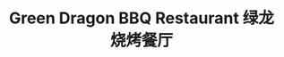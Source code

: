 ---
layout: place
title: "Green Dragon BBQ Restaurant 绿龙 烧烤餐厅"
permalink: /new-jersey/new-milford/green-dragon-bbq-restaurant.html
stateAbbr: NJ
stateName: New Jersey
cityName: New Milford
seo:
  name: "Green Dragon BBQ Restaurant 绿龙 烧烤餐厅"
  type: Restaurant
  links: null
description: "Looking for sushi in New Milford, New Jersey? Check out Green Dragon BBQ Restaurant 绿龙 烧烤餐厅 for a delightful Japanese dining experience. Enjoy a variety of s..."
place_id: ChIJh45XWQDxwokRnKZPEH2UCPI
photos:
  - name: >-
      places/ChIJh45XWQDxwokRnKZPEH2UCPI/photos/AeeoHcITqI4HzQhEDmF4UQzM09AkOLUV_nIuwd6cWVMH6Fz7p8WL1AqphEmXuHtiQ31HJoKK6Wui7LAMyOFG1Fs6Z3Fy9rL3lmJlaNHotiwefPWx7ZTccr-hl_2lFbgCTccdrVcPFOA1GKttTMllygH4jchJydYIeHVIuaRB-TCmoQEUaNYYvlC8KRIQWPc93PFglHWTq2k5xT0jI0AWhwwo8lj0XlguUQxErnqhH4qiThVXUOr3u7_Pr5ZC6ZHZgJetiboyLwlTapG7INxmndoqtWSAMIFJ5nBD799qR3NsmMy_mQ
    widthPx: 3024
    heightPx: 4032
    authorAttributions:
      - displayName: Green Dragon BBQ Restaurant 绿龙 烧烤餐厅
        uri: https://maps.google.com/maps/contrib/117863312078754505335
        photoUri: >-
          https://lh3.googleusercontent.com/a-/ALV-UjVviWyVG6sPK3FwkQlBFi853xHfnGX30zsWHKqMn72HOvECvAU=s100-p-k-no-mo
    flagContentUri: >-
      https://www.google.com/local/imagery/report/?cb_client=maps_api_places.places_api&image_key=!1e10!2sAF1QipPqT8YcIOj5y_9mJSMug7zLSf9_aEeZpkZ_Jiq0&hl=en-US
    googleMapsUri: >-
      https://www.google.com/maps/place//data=!3m4!1e2!3m2!1sAF1QipPqT8YcIOj5y_9mJSMug7zLSf9_aEeZpkZ_Jiq0!2e10!4m2!3m1!1s0x89c2f10059578e87:0xf208947d104fa69c
  - name: >-
      places/ChIJh45XWQDxwokRnKZPEH2UCPI/photos/AeeoHcLNfj3LaxjoRL9kcCnavtvIqlNMO7A_MVz1ES_paxVTEZFIWNTtcFonxPw81-AvsrQnudLNSqWaQfF-RGkuMZMPALXmFrvEMqsqDJV0cWebACX7f_gui3zB5-bAWR6S2BR484vGm-rvAv6O_LGtGDQUJp5ph-9gjhMfuboheuRgKGIyxJBcsoQzD0419CFjxC75OqnNqLfsqQz90Wer7px6vtfHcd_qk_VOkxALWtjigEGLHoo1I2N0rwARU-LEuqYQY9PdQFOEl5tOYhY2eEDdJl_8sDikePYgL6P-j7hSMg
    widthPx: 1170
    heightPx: 1146
    authorAttributions:
      - displayName: Green Dragon BBQ Restaurant 绿龙 烧烤餐厅
        uri: https://maps.google.com/maps/contrib/117863312078754505335
        photoUri: >-
          https://lh3.googleusercontent.com/a-/ALV-UjVviWyVG6sPK3FwkQlBFi853xHfnGX30zsWHKqMn72HOvECvAU=s100-p-k-no-mo
    flagContentUri: >-
      https://www.google.com/local/imagery/report/?cb_client=maps_api_places.places_api&image_key=!1e10!2sAF1QipPY-Y9YMb_SmJ3Q-Hduq67xwf9ROG-ZMt9kLmfz&hl=en-US
    googleMapsUri: >-
      https://www.google.com/maps/place//data=!3m4!1e2!3m2!1sAF1QipPY-Y9YMb_SmJ3Q-Hduq67xwf9ROG-ZMt9kLmfz!2e10!4m2!3m1!1s0x89c2f10059578e87:0xf208947d104fa69c
  - name: >-
      places/ChIJh45XWQDxwokRnKZPEH2UCPI/photos/AeeoHcKU2_LrxrJgpfLGZH7OffUHjrR2-yYlNcOHSSRgryw2KEbaISqBhRWdUqLWwGRbFzTGbA4Bk3mjtrJ_H71DDDsfePiAvkBhzaSarM8I0dWoIa0-6R8zZcirRPSlRDP0KNh-EQx5sS1c3FPgXdy8fmPzfyanj7-lirjYoG6Nd03azs4UlAM_o2ni6QmNIPa8K9lw-Q6lFV8Jx_sv5wXQX43_5oHuu1SXets2FubVKQXw-Sgn20O-V4fKhD5Uy1c8o4enJ5PIY_E76TeZlaD24r73v6YXIon56ocnIJT-RZMnVg
    widthPx: 1147
    heightPx: 1162
    authorAttributions:
      - displayName: Green Dragon BBQ Restaurant 绿龙 烧烤餐厅
        uri: https://maps.google.com/maps/contrib/117863312078754505335
        photoUri: >-
          https://lh3.googleusercontent.com/a-/ALV-UjVviWyVG6sPK3FwkQlBFi853xHfnGX30zsWHKqMn72HOvECvAU=s100-p-k-no-mo
    flagContentUri: >-
      https://www.google.com/local/imagery/report/?cb_client=maps_api_places.places_api&image_key=!1e10!2sAF1QipND3Bbm763zL37MUhmv1Y0yJ09qe2WQcM5dgMCl&hl=en-US
    googleMapsUri: >-
      https://www.google.com/maps/place//data=!3m4!1e2!3m2!1sAF1QipND3Bbm763zL37MUhmv1Y0yJ09qe2WQcM5dgMCl!2e10!4m2!3m1!1s0x89c2f10059578e87:0xf208947d104fa69c
  - name: >-
      places/ChIJh45XWQDxwokRnKZPEH2UCPI/photos/AeeoHcK8nNoqb4TVEckVSyPqmGy4hmz7dul70seTC7jefI-Vvm0t0_4BXQYrulUo7sdpvkAOlXCeuQSa7jJytY6MIrv4gquEnuOtoAE_C-96vcDHiTHOjEmU51C1UKRG1yFZ2YQvCA9Bhwz9m-8r3a1VnGymxWCBuJ4B_X8_kHMIbOnAVWZEJFtyaTcUSP1NGLcHLf6q_3BHmOFh7D4U8ZxmJIiml4iQ2RreSz3mBzlLlP7XAAAK4b3EKmqo8lJsAeT3t6io9E5nqwTtAuqzwd49qCcpnyJh7EFA63XzYt7ydyRsWgbzGMu7ULMKJLXCOSTp4x2p5PYqhTSTd-Rs2zIVHrCDrHQs-ivtlTXF-R0RmnENcS0uGU30HG-MfywHUK_9DejmX34ysvHXZ4Ppact0VyrJqrA8o_AOnZ1tZxXoFm5q5Ps
    widthPx: 4800
    heightPx: 3600
    authorAttributions:
      - displayName: 'Y'
        uri: https://maps.google.com/maps/contrib/104379690906552027766
        photoUri: >-
          https://lh3.googleusercontent.com/a/ACg8ocK8M4DdW_WT_3XPAVSHlI0-6qgwgDATDRJhNT5gPq9zbO0muQ=s100-p-k-no-mo
    flagContentUri: >-
      https://www.google.com/local/imagery/report/?cb_client=maps_api_places.places_api&image_key=!1e10!2sCIHM0ogKEICAgMDI883TqQE&hl=en-US
    googleMapsUri: >-
      https://www.google.com/maps/place//data=!3m4!1e2!3m2!1sCIHM0ogKEICAgMDI883TqQE!2e10!4m2!3m1!1s0x89c2f10059578e87:0xf208947d104fa69c
  - name: >-
      places/ChIJh45XWQDxwokRnKZPEH2UCPI/photos/AeeoHcKG_TwAZsl4l8vEWJEk92e6ddADp_EgrVwBYCFphx2ZoqhvSkCqPkAL-59Mpms0XoWyRRqenEEUxvvXo8spte9iroHYxJT4n-fmtAVsuX_y4L1YGS14IXoWchK2yYVV2lYJtlOiOvCneD7NGOALV_YLZhmZ23avLyjps1xC2YgEWkIKEX7oJdlEd7dB-pLVO_0Gdq9G5LJv7rf9iNqUps6dHPH0R5wLycQ3RxRtFY0mWFHnrUPkmbGN2PTKVvXgi07iSxKe_zpfWtQGPfZ90CcTX0IQdlJc_W5_egkUm5J2Hg
    widthPx: 3024
    heightPx: 4032
    authorAttributions:
      - displayName: Green Dragon BBQ Restaurant 绿龙 烧烤餐厅
        uri: https://maps.google.com/maps/contrib/117863312078754505335
        photoUri: >-
          https://lh3.googleusercontent.com/a-/ALV-UjVviWyVG6sPK3FwkQlBFi853xHfnGX30zsWHKqMn72HOvECvAU=s100-p-k-no-mo
    flagContentUri: >-
      https://www.google.com/local/imagery/report/?cb_client=maps_api_places.places_api&image_key=!1e10!2sAF1QipOYf9hPB0lteA1aTGek4j8hlT-F-Xyv3S1oqLYL&hl=en-US
    googleMapsUri: >-
      https://www.google.com/maps/place//data=!3m4!1e2!3m2!1sAF1QipOYf9hPB0lteA1aTGek4j8hlT-F-Xyv3S1oqLYL!2e10!4m2!3m1!1s0x89c2f10059578e87:0xf208947d104fa69c
  - name: >-
      places/ChIJh45XWQDxwokRnKZPEH2UCPI/photos/AeeoHcJAEgzxk6z48sMBdqNZPLnkAHw_TGOz3Efqw3DnroL3xf3SbWXNAOnUbvqOqvyKAq65K_nNJy8PLDyXUtcARtiljJNi49JUTcU-NK3Ym3FjZJgeFa2t8oCiP73BXZiji0Qc3Y0UjR_oM0d1_nZ-PmAtDHgLFgX1Ak2JC-VVDp7DXmHPyvoPHmR_guvRX-05Lnyo-CLyDTMCMbMxna77H9jlCyP4Zi6gp_uHXxSs7XcysIe_uRkhrITbulZm-AFjs1n4rPl0JMk-a2qk3O27yZKJhoGhvgm8DxxbU7H7oJZNuA
    widthPx: 1681
    heightPx: 1259
    authorAttributions:
      - displayName: Green Dragon BBQ Restaurant 绿龙 烧烤餐厅
        uri: https://maps.google.com/maps/contrib/117863312078754505335
        photoUri: >-
          https://lh3.googleusercontent.com/a-/ALV-UjVviWyVG6sPK3FwkQlBFi853xHfnGX30zsWHKqMn72HOvECvAU=s100-p-k-no-mo
    flagContentUri: >-
      https://www.google.com/local/imagery/report/?cb_client=maps_api_places.places_api&image_key=!1e10!2sAF1QipNnAx2n-L1bfmfgk-hX22ToGSscnlSPmtW6OW4X&hl=en-US
    googleMapsUri: >-
      https://www.google.com/maps/place//data=!3m4!1e2!3m2!1sAF1QipNnAx2n-L1bfmfgk-hX22ToGSscnlSPmtW6OW4X!2e10!4m2!3m1!1s0x89c2f10059578e87:0xf208947d104fa69c
  - name: >-
      places/ChIJh45XWQDxwokRnKZPEH2UCPI/photos/AeeoHcLXKcuzZmGuYXRX2_rbvNw_g5omoblZSFflLwevsU3tsFMGiiaAY3wygR9O4FsEvPXeJk4rs3CuobXp-RyVkFGpXioBC-R3C1myzTBBz6uig5JBDt6eJWP1gmBL9fvXTjKRYpxHpjlylv9YS1ErBnJPhix-QRxYOHajj2sUxAuJhePyeSJqSfQ-ATn6PhMZQyB-lFEXM9tK8cl6DZKTL_AzrR7Mca0qk8gU636omWH0zfPZtGSc9ale4XWJxmP0XiLK5OhaZUvuuGRQ-SuKTMIW1VqcOdysT_qtbVcOWTKTYRW_5AovtLDjvBrQkjW9RrDYWBMJMiloRn921Qn--YkXnOFVQIBH8U8Ptn0HqBRX_-1JIDu78uIvbT1HOF5mqJWp-eGJUO1e75wUBpWHwlX1DDCx7unodeh8zsmBQlmGLBc
    widthPx: 4032
    heightPx: 3024
    authorAttributions:
      - displayName: Teddybear “Teddybear” F
        uri: https://maps.google.com/maps/contrib/107197653497146903248
        photoUri: >-
          https://lh3.googleusercontent.com/a/ACg8ocJNoqefqCqAMc6s3-YfYfRcYqCrv9NEoPMSo9hlnpKAb6_9wtU=s100-p-k-no-mo
    flagContentUri: >-
      https://www.google.com/local/imagery/report/?cb_client=maps_api_places.places_api&image_key=!1e10!2sCIHM0ogKEICAgICf77PuyQE&hl=en-US
    googleMapsUri: >-
      https://www.google.com/maps/place//data=!3m4!1e2!3m2!1sCIHM0ogKEICAgICf77PuyQE!2e10!4m2!3m1!1s0x89c2f10059578e87:0xf208947d104fa69c
  - name: >-
      places/ChIJh45XWQDxwokRnKZPEH2UCPI/photos/AeeoHcJ9Gb1ol3e7vJEF3215wCD9YPSrD76al0s3-0iGoHu4z5K8EyWqyCAe56EaObYOBNjZIC50EUiqEYe5-EuKjZ78jDyxEkCsH47mCYb3n-QV2wOoZO9LJ90onEGsS7Ce-vzcM83NjymEWszHZ0sQum5WuKjKEedLqK7oYbz8NkLwmbOyOHobP9XV74T_6XKB3p30qKHQr5DfZSCzeHlB5Jo2qtreBpFKf-tGONwG5zFVT_M0R7Jx_GVgfiLSWvR3zjUzoJ8ABCWNrEYQmFn9rE5g8O4mwAqNNdQDLeEu4al2JrMupwAwhM6z56yPqWWsMjR47zcG2T9u-ZpyvTkjlSejHVvjqXLMLoI4V74SAKwA3HYihTJnfmuDVgPkKb3EcybMThBCauOEj4cofmMf9HfU7b2y8s1Li1chhxYxoXM
    widthPx: 2928
    heightPx: 2667
    authorAttributions:
      - displayName: A V (globetrotter)
        uri: https://maps.google.com/maps/contrib/100217182305350818094
        photoUri: >-
          https://lh3.googleusercontent.com/a-/ALV-UjW3qB52Uk8ikjes2HqkOfOSk2h8mHRPEt-5FWWR6yeeeZzP82mf=s100-p-k-no-mo
    flagContentUri: >-
      https://www.google.com/local/imagery/report/?cb_client=maps_api_places.places_api&image_key=!1e10!2sCIHM0ogKEICAgICnn4_bRw&hl=en-US
    googleMapsUri: >-
      https://www.google.com/maps/place//data=!3m4!1e2!3m2!1sCIHM0ogKEICAgICnn4_bRw!2e10!4m2!3m1!1s0x89c2f10059578e87:0xf208947d104fa69c
  - name: >-
      places/ChIJh45XWQDxwokRnKZPEH2UCPI/photos/AeeoHcJVqx08ZuzSl3d0BjA9p3dQPVaUQkrzEvj246M6AUrfINKVgR7TWgkDZ9tcX3km4xvboenJaw7KBzGRyaDN5Pal76DPUns3vsd6CNfVpJamJbZKwYJodlBhm6-AImlcbda9isNVaccqfT1WZYlGXFUL8YPA7uGMpP0oPqy1tSbdeB9N5DFmzf_SZp4bma73vAzacUXAxPLNr4ma8IQ1olrSadBzl6up7_QEe5NaOG51wsoUKI389MkIg_pKOCLod87W_KlhvJY7AgwTZZx4Eme2v8i9uFvXeQs3FH7ZDQWgp_DTvIfkwCCc37w8pxFwl9YxsB1TFG3yA5oqjXNLAWSkn_b_GoV0U4jJOXhIWpLHzWS0bpgPH5dfts0Fduf0FMRo1cI6tPS2QKCZU57fYVagVi-IYnXpnjkncjWt9eBTeA
    widthPx: 4624
    heightPx: 3468
    authorAttributions:
      - displayName: Rorpin Dong
        uri: https://maps.google.com/maps/contrib/100229417350876383227
        photoUri: >-
          https://lh3.googleusercontent.com/a/ACg8ocL5QnusCW9aOR-2eS77G8mkM445HkO5rSu9rsB02uSfI_Le8wUx=s100-p-k-no-mo
    flagContentUri: >-
      https://www.google.com/local/imagery/report/?cb_client=maps_api_places.places_api&image_key=!1e10!2sCIHM0ogKEICAgICXlo6BTg&hl=en-US
    googleMapsUri: >-
      https://www.google.com/maps/place//data=!3m4!1e2!3m2!1sCIHM0ogKEICAgICXlo6BTg!2e10!4m2!3m1!1s0x89c2f10059578e87:0xf208947d104fa69c
  - name: >-
      places/ChIJh45XWQDxwokRnKZPEH2UCPI/photos/AeeoHcJY_Z8evN3vSD0a6l8b-G6EkxvRontFainDE4i0qCmasyuO6XoLE643_adKGligoZFJK-2goypVen4a9tVXVf1pWXcgDHIDM7KXz9p5XBhg082F0fRS1YaNj-JYc6pVb9a9Z1b4IgzZMOBD4RPZLjmACZE7uzR0Vkb3cW55FcFtO3GYFmSJ16OPggj83JSOAH7RMCCHXSE6GYN11IWuNp0P02s0Jp4tob4_gg1HCXuZEg-hCk2HvV250brNbOmoUOv1LFlugYE8TG7dHmcwCxnL1WiASzggtm08s2N136fiZjhs_bu_WGH3QFTQiXatvjCc7A08MuG4Dhg1MsJWLZsP9ON5FsOyvOVGxyh_THVdPEy8tabKRCqBkS197frIWyWI3ixAVZZfm1SuLiqzEhaXATnwfz_rPKpZNRwBVjLvuQ
    widthPx: 4032
    heightPx: 3024
    authorAttributions:
      - displayName: Serena Aranas
        uri: https://maps.google.com/maps/contrib/103107539184564134370
        photoUri: >-
          https://lh3.googleusercontent.com/a-/ALV-UjW_M-NSBQq40K3OxZD06lqD-B_CnQRaGX9K6Mtim1ZSOmoN-87u=s100-p-k-no-mo
    flagContentUri: >-
      https://www.google.com/local/imagery/report/?cb_client=maps_api_places.places_api&image_key=!1e10!2sCIHM0ogKEICAgIDTnYCtTg&hl=en-US
    googleMapsUri: >-
      https://www.google.com/maps/place//data=!3m4!1e2!3m2!1sCIHM0ogKEICAgIDTnYCtTg!2e10!4m2!3m1!1s0x89c2f10059578e87:0xf208947d104fa69c
address: 1041 River Rd, New Milford, NJ 07646, USA
street: 1041 River Rd
city: New Milford
state: NJ
zip: '07646'
country: USA
neighborhood: null
latitude: '40.919843'
longitude: '-74.026303'
accessibility_options:
  wheelchairAccessibleParking: true
  wheelchairAccessibleEntrance: true
  wheelchairAccessibleRestroom: true
business_status: OPERATIONAL
name: Green Dragon BBQ Restaurant 绿龙 烧烤餐厅
google_maps_links:
  directionsUri: >-
    https://www.google.com/maps/dir//''/data=!4m7!4m6!1m1!4e2!1m2!1m1!1s0x89c2f10059578e87:0xf208947d104fa69c!3e0
  placeUri: https://maps.google.com/?cid=17440352821857724060
  writeAReviewUri: >-
    https://www.google.com/maps/place//data=!4m3!3m2!1s0x89c2f10059578e87:0xf208947d104fa69c!12e1
  reviewsUri: >-
    https://www.google.com/maps/place//data=!4m4!3m3!1s0x89c2f10059578e87:0xf208947d104fa69c!9m1!1b1
  photosUri: >-
    https://www.google.com/maps/place//data=!4m3!3m2!1s0x89c2f10059578e87:0xf208947d104fa69c!10e5
primary_type: Chinese Restaurant
opening_hours:
  regular: null
  current: null
secondary_opening_hours:
  regular:
    weekdayDescriptions: null
    type: null
  current:
    weekdayDescriptions: null
    type: null
phone: null
price_level: null
price_range: null
rating: null
rating_count: 0
website: null
reviews: null
parking_options: null
payment_options: null
allow_dogs: null
curbside_pickup: null
delivery: null
dine_in: null
good_for_children: null
good_for_groups: null
good_for_sports: null
live_music: null
menu_for_children: null
outdoor_seating: null
reservable: null
restroom: null
serves_beer: null
serves_breakfast: null
serves_brunch: null
serves_cocktails: null
serves_coffee: null
serves_dinner: null
serves_dessert: null
serves_lunch: null
serves_vegetarian_food: null
serves_wine: null
takeout: null
summary: null

---